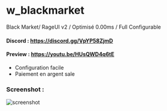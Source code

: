# w_blackmarket
Black Market/ RageUI v2 / Optimisé 0.00ms / Full Configurable

#### Discord : https://discord.gg/VpYP58ZjmD

#### Preview : https://youtu.be/HUsQWD4q6tE

- Configuration facile
- Paiement en argent sale

### Screenshot :

![screenshot](https://cdn.discordapp.com/attachments/938819822144352316/973294848721440798/unknown.png?size=4096)

